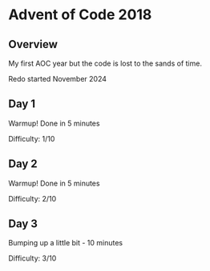 # Advent of Code 2018
## Overview
My first AOC year but the code is lost to the sands of time.

Redo started November 2024

## Day 1
Warmup! Done in 5 minutes

Difficulty: 1/10

## Day 2
Warmup! Done in 5 minutes

Difficulty: 2/10

## Day 3
Bumping up a little bit - 10 minutes

Difficulty: 3/10

